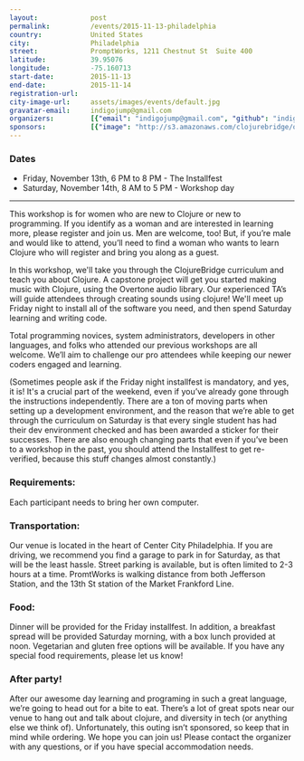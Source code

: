 ```yaml
---
layout:             post
permalink:          /events/2015-11-13-philadelphia
country:            United States
city:               Philadelphia
street:             PromptWorks, 1211 Chestnut St  Suite 400
latitude:           39.95076
longitude:          -75.160713
start-date:         2015-11-13
end-date:           2015-11-14
registration-url:
city-image-url:     assets/images/events/default.jpg
gravatar-email:     indigojump@gmail.com
organizers:         [{"email": "indigojump@gmail.com", "github": "indigojump", "name": "Alexandra Smith", "twitter": null}]
sponsors:           [{"image": "http://s3.amazonaws.com/clojurebridge/original/74/650401a2-77d5-11e5-932f-4ef5702b1f52.png?1445619120", "name": "PromptWorks", "url": "https://www.promptworks.com/"}, {"image": "http://s3.amazonaws.com/clojurebridge/original/76/d8d6dad8-77d4-11e5-9f31-c85fd430c750.png?1445619188", "name": "RJMetrics", "url": "https://rjmetrics.com"}, {"image": "http://s3.amazonaws.com/clojurebridge/original/75/e1da3e9a-77d4-11e5-975b-6d44a3974ab6.jpg?1445619154", "name": "SunGard", "url": "http://www.sungard.com/"}]
---
```


### Dates
- Friday, November 13th, 6 PM to 8 PM - The Installfest
- Saturday, November 14th, 8 AM to 5 PM - Workshop day

-----
This workshop is for women who are new to Clojure or new to programming.  If you identify as a woman and are interested in learning more, please register and join us. Men are welcome, too! But, if you’re male and would like to attend, you’ll need to find a woman who wants to learn Clojure who will register and bring you along as a guest.

In this workshop, we'll take you through the ClojureBridge curriculum and teach you about Clojure.  A capstone project will get you started making music with Clojure, using the Overtone audio library.  Our experienced TA’s will guide attendees through creating sounds using clojure! We'll meet up Friday night to install all of the software you need, and then spend Saturday learning and writing code.

Total programming novices, system administrators, developers in other languages, and folks who attended our previous workshops are all welcome. We’ll aim to challenge our pro attendees while keeping our newer coders engaged and learning.

(Sometimes people ask if the Friday night installfest is mandatory, and yes, it is! It's a crucial part of the weekend, even if you’ve already gone through the instructions independently. There are a ton of moving parts when setting up a development environment, and the reason that we’re able to get through the curriculum on Saturday is that every single student has had their dev environment checked and has been awarded a sticker for their successes. There are also enough changing parts that even if you’ve been to a workshop in the past, you should attend the Installfest to get re-verified, because this stuff changes almost constantly.)

### Requirements:
Each participant needs to bring her own computer.
### Transportation:
Our venue is located in the heart of Center City Philadelphia.  If you are driving, we recommend you find a garage to park in for Saturday, as that will be the least hassle.  Street parking is available, but is often limited to 2-3 hours at a time.  PromtWorks is walking distance from both Jefferson Station, and the 13th St station of the Market Frankford Line.
### Food:
Dinner will be provided for the Friday installfest.  In addition, a breakfast spread will be provided Saturday morning, with a box lunch provided at noon.  Vegetarian and gluten free options will be available.  If you have any special food requirements, please let us know!
### After party!
After our awesome day learning and programing in such a great language, we’re going to head out for a bite to eat.  There’s a lot of great spots near our venue to hang out and talk about clojure, and diversity in tech (or anything else we think of).  Unfortunately, this outing isn’t sponsored, so keep that in mind while ordering. We hope you can join us!
Please contact the organizer with any questions, or if you have special accommodation needs.
